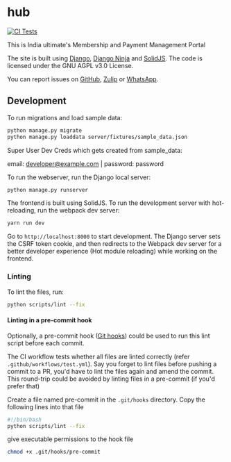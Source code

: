 # hub

[![CI Tests](https://github.com/india-ultimate/hub/actions/workflows/test.yml/badge.svg?branch=main)](https://github.com/india-ultimate/hub/actions/workflows/test.yml)

<!-- All the content from about:start to about:end appears in the About page -->
<!-- about:start -->

This is India ultimate's Membership and Payment Management Portal

The site is built using [Django](https://www.djangoproject.com/), [Django
Ninja](https://django-ninja.rest-framework.com/) and
[SolidJS](https://www.solidjs.com/). The code is licensed under the GNU AGPL
v3.0 License.

You can report issues on
[GitHub](https://github.com/india-ultimate/hub/issues),
[Zulip](https://upai.zulipchat.com/) or
[WhatsApp](http://bit.ly/India-Ultimate-Helpdesk).

<!-- about:end -->

## Development

To run migrations and load sample data:

```bash
python manage.py migrate
python manage.py loaddata server/fixtures/sample_data.json
```

Super User Dev Creds which gets created from sample_data:

email: developer@example.com |
password: password

To run the webserver, run the Django local server:

```bash
python manage.py runserver
```

The frontend is built using SolidJS. To run the development server with
hot-reloading, run the webpack dev server:

```bash
yarn run dev
```

Go to `http://localhost:8000` to start development. The Django server sets the
CSRF token cookie, and then redirects to the Webpack dev server for a better
developer experience (Hot module reloading) while working on the frontend.

### Linting

To lint the files, run:

```bash
python scripts/lint --fix
```

#### Linting in a pre-commit hook

Optionally, a pre-commit hook ([Git hooks](https://git-scm.com/book/en/v2/Customizing-Git-Git-Hooks)) could be used to run this lint script before each commit.

The CI workflow tests whether all files are linted correctly (refer `.github/workflows/test.yml`). Say you forget to lint files before pushing a commit to a PR, you'd have to lint the files again and amend the commit. This round-trip could be avoided by linting files in a pre-commit (if you'd prefer that)

Create a file named pre-commit in the `.git/hooks` directory. Copy the following lines into that file

```bash
#!/bin/bash
python scripts/lint --fix
```

give executable permissions to the hook file

```bash
chmod +x .git/hooks/pre-commit
```
